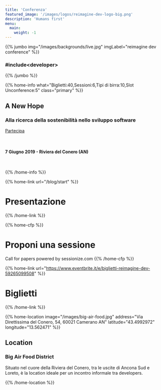 ```yaml
---
title: 'Conferenza'
featured_image: '/images/logos/reimagine-dev-logo-big.png'
description: 'Humans first'
menu:
  main:
    weight: -1
---
```


{{% jumbo img="/images/backgrounds/live.jpg" imgLabel="reimagine dev conference" %}}

### #include&lt;developer&gt;

{{% /jumbo %}}

{{% home-info what="Biglietti:40,Sessioni:6,Tipi di birra:10,Slot Unconference:5" class="primary" %}}

## A New Hope

### Alla ricerca della sostenibilità nello sviluppo software

<a href="https://www.eventbrite.it/e/biglietti-reimagine-dev-59265099508" target="_blank">Partecipa</a>


&nbsp;

#### 7 Giugno 2019 - Riviera del Conero (AN)

&nbsp;

{{% /home-info %}}


{{% home-link url="/blog/start" %}}
# Presentazione
{{% /home-link %}}


{{% home-cfp %}}
# Proponi una sessione
Call for papers powered by sessionize.com
{{% /home-cfp %}}


{{% home-link url="https://www.eventbrite.it/e/biglietti-reimagine-dev-59265099508" %}}
# Biglietti
{{% /home-link %}}



<!-- {{% home-speakers %}}

## Speakers

{{< button-link label="Tutti gli speaker"
                url="./speakers"
                icon="right" >}}

{{% /home-speakers %}}
 -->

{{% home-location
    image="/images/big-air-food.jpg"
    address="Via Direttissima del Conero, 54, 60021 Camerano AN"
    latitude="43.4992972"
    longitude="13.562471" %}}

## Location

### Big Air Food District

Situato nel cuore della Riviera del Conero, tra le uscite di Ancona Sud e Loreto, è la location ideale per un incontro informale tra developers.

{{% /home-location %}}

